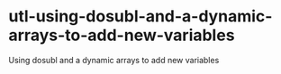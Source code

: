 # utl-using-dosubl-and-a-dynamic-arrays-to-add-new-variables
Using dosubl and a dynamic arrays to add new variables
